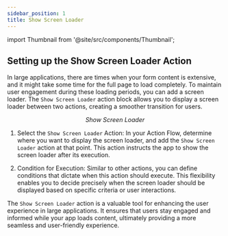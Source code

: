```yaml
---
sidebar_position: 1
title: Show Screen Loader
---
```

import Thumbnail from '@site/src/components/Thumbnail';

## Setting up the Show Screen Loader Action 

In large applications, there are times when your form content is extensive, and it might take some time for the full page to load completely. To maintain user engagement during these loading periods, you can add a screen loader. The `Show Screen Loader` action block allows you to display a screen loader between two actions, creating a smoother transition for users.

<figure>
<Thumbnail src="/img/reference/actionflow-blocks/show-screen-loader/show-screen-loader.png" alt="Show Screen Loader" />
<figcaption align='center'><i>Show Screen Loader</i></figcaption>
</figure>

1. Select the `Show Screen Loader` Action: In your Action Flow, determine where you want to display the screen loader, and add the `Show Screen Loader` action at that point. This action instructs the app to show the screen loader after its execution.

2. Condition for Execution: Similar to other actions, you can define conditions that dictate when this action should execute. This flexibility enables you to decide precisely when the screen loader should be displayed based on specific criteria or user interactions.


<figure>
<Thumbnail src="/img/reference/actionflow-blocks/show-screen-loader/feild.jpeg" alt="Show Screen Loader" />
</figure>

The `Show Screen Loader` action is a valuable tool for enhancing the user experience in large applications. It ensures that users stay engaged and informed while your app loads content, ultimately providing a more seamless and user-friendly experience.
